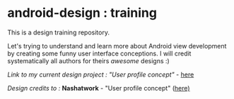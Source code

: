 # android-design : training

This is a design training repository.

Let's trying to understand and learn more about Android view development by creating some funny user interface conceptions. I will credit systematically all authors for theirs *awesome* designs :)

*Link to my current design project :*
*"User profile concept"* - [here](https://github.com/worknrole/android-design/tree/master/design/designapp/src/main/java/com/worknrole/design/ui/userprofileconcept)


*Design credits to :*
**Nashatwork** - "User profile concept" ([here)](https://material.uplabs.com/posts/user-profile-concept)